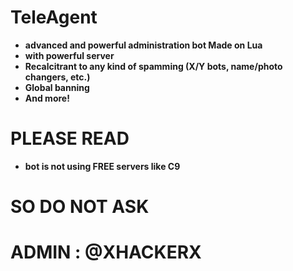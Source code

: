# TeleAgent

* **advanced and powerful administration bot Made on Lua**
* **with powerful server**
* **Recalcitrant to any kind of spamming (X/Y bots, name/photo changers, etc.)**
* **Global banning**
* **And more!**

# PLEASE READ

* **bot is not using FREE servers like C9**

# SO DO NOT ASK

# ADMIN : @XHACKERX
